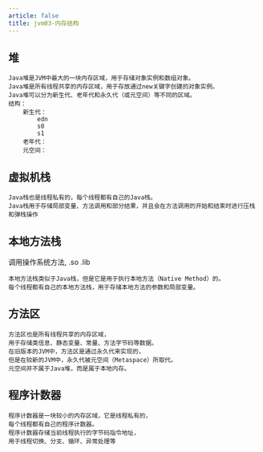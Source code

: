 ```yaml
---
article: false
title: jvm03-内存结构
---
```


## 堆

```text
Java堆是JVM中最大的一块内存区域，用于存储对象实例和数组对象。
Java堆是所有线程共享的内存区域，用于存放通过new关键字创建的对象实例。
Java堆可以分为新生代、老年代和永久代（或元空间）等不同的区域。
结构：
    新生代：
        edn
        s0
        s1
    老年代：
    元空间：
```
## 虚拟机栈
```text
Java栈也是线程私有的，每个线程都有自己的Java栈。
Java栈用于存储局部变量、方法调用和部分结果，并且会在方法调用的开始和结束时进行压栈和弹栈操作
```

## 本地方法栈
调用操作系统方法,  .so .lib
```text
本地方法栈类似于Java栈，但是它是用于执行本地方法（Native Method）的。
每个线程都有自己的本地方法栈，用于存储本地方法的参数和局部变量。
```
## 方法区
```text
方法区也是所有线程共享的内存区域，
用于存储类信息、静态变量、常量、方法字节码等数据。
在旧版本的JVM中，方法区是通过永久代来实现的，
但是在较新的JVM中，永久代被元空间（Metaspace）所取代。
元空间并不属于Java堆，而是属于本地内存。
```

## 程序计数器
```text
程序计数器是一块较小的内存区域，它是线程私有的，
每个线程都有自己的程序计数器。
程序计数器存储当前线程执行的字节码指令地址，
用于线程切换、分支、循环、异常处理等
```









